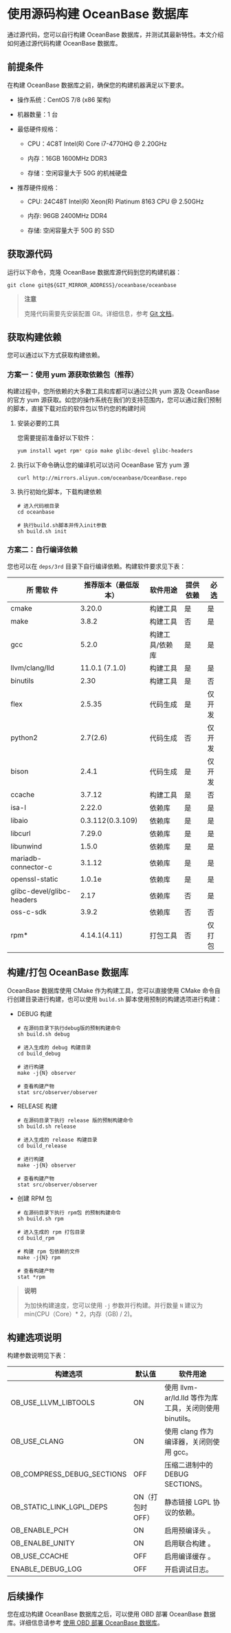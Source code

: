 # 使用源码构建 OceanBase 数据库

通过源代码，您可以自行构建 OceanBase 数据库，并测试其最新特性。本文介绍如何通过源代码构建 OceanBase 数据库。

## 前提条件

在构建 OceanBase 数据库之前，确保您的构建机器满足以下要求。

* 操作系统：CentOS 7/8 (x86 架构)

* 机器数量：1 台

* 最低硬件规格：
  
  * CPU：4C8T Intel(R) Core i7-4770HQ @ 2.20GHz
  
  * 内存：16GB 1600MHz DDR3
  
  * 存储：空闲容量大于 50G 的机械硬盘

* 推荐硬件规格：
  
  * CPU: 24C48T Intel(R) Xeon(R) Platinum 8163 CPU @ 2.50GHz
  
  * 内存:  96GB 2400MHz DDR4
  
  * 存储: 空闲容量大于 50G 的 SSD

## 获取源代码

运行以下命令，克隆 OceanBase 数据库源代码到您的构建机器：

```shell
git clone git@${GIT_MIRROR_ADDRESS}/oceanbase/oceanbase
```

> **注意**
>
> 克隆代码需要先安装配置 Git。详细信息，参考 [Git 文档](https://git-scm.com/doc)。

## 获取构建依赖

您可以通过以下方式获取构建依赖。

### 方案一：使用 yum 源获取依赖包（推荐）

构建过程中，您所依赖的大多数工具和库都可以通过公共 yum 源及 OceanBase 的官方 yum 源获取。如您的操作系统在我们的支持范围内，您可以通过我们预制的脚本，直接下载对应的软件包以节约您的构建时间

1. 安装必要的工具

   您需要提前准备好以下软件：

   ```bash
   yum install wget rpm* cpio make glibc-devel glibc-headers
   ```

2. 执行以下命令确认您的编译机可以访问 OceanBase 官方 yum 源

   ```shell
   curl http://mirrors.aliyun.com/oceanbase/OceanBase.repo
   ```

3. 执行初始化脚本，下载构建依赖

   ```shell
   # 进入代码根目录
   cd oceanbase

   # 执行build.sh脚本并传入init参数
   sh build.sh init
   ```

### 方案二：自行编译依赖

  您也可以在 `deps/3rd` 目录下自行编译依赖。构建软件要求见下表：
  
  |    **所** **需软** **件**     |  **推荐版本（最低版本）**  | **软件用途** | **提供依赖** | **必选** |
  |---------------------------|------------------|----------|----------|--------|
  | cmake                     | 3.20.0           | 构建工具     | 是        | 是      |
  | make                      | 3.8.2            | 构建工具     | 否        | 是      |
  | gcc                       | 5.2.0            | 构建工具/依赖库 | 是        | 是      |
  | llvm/clang/lld            | 11.0.1 (7.1.0)   | 构建工具     | 是        | 是      |
  | binutils                  | 2.30             | 构建工具     | 是        | 否      |
  | flex                      | 2.5.35           | 代码生成     | 是        | 仅开发    |
  | python2                   | 2.7(2.6)         | 代码生成     | 否        | 仅开发    |
  | bison                     | 2.4.1            | 代码生成     | 是        | 仅开发    |
  | ccache                    | 3.7.12           | 构建工具     | 是        | 否      |
  | isa-l                     | 2.22.0           | 依赖库      | 是        | 是      |
  | libaio                    | 0.3.112(0.3.109) | 依赖库      | 是        | 是      |
  | libcurl                   | 7.29.0           | 依赖库      | 是        | 是      |
  | libunwind                 | 1.5.0            | 依赖库      | 是        | 是      |
  | mariadb-connector-c       | 3.1.12           | 依赖库      | 是        | 是      |
  | openssl-static            | 1.0.1e           | 依赖库      | 是        | 是      |
  | glibc-devel/glibc-headers | 2.17             | 依赖库      | 否        | 是      |
  | oss-c-sdk                 | 3.9.2            | 依赖库      | 否        | 否      |
  | rpm\*                     | 4.14.1(4.11)     | 打包工具     | 否        | 仅打包    |

## 构建/打包 OceanBase 数据库

OceanBase 数据库使用 CMake 作为构建工具，您可以直接使用 CMake 命令自行创建目录进行构建，也可以使用 `build.sh` 脚本使用预制的构建选项进行构建：

* DEBUG 构建

  ```shell
  # 在源码目录下执行debug版的预制构建命令
  sh build.sh debug
  
  # 进入生成的 debug 构建目录
  cd build_debug
  
  # 进行构建
  make -j{N} observer
  
  # 查看构建产物
  stat src/observer/observer
  ```

* RELEASE 构建

  ```shell
  # 在源码目录下执行 release 版的预制构建命令
  sh build.sh release
  
  # 进入生成的 release 构建目录
  cd build_release
  
  # 进行构建
  make -j{N} observer
  
  # 查看构建产物
  stat src/observer/observer
  ```

* 创建 RPM 包

  ```shell
  # 在源码目录下执行 rpm包 的预制构建命令
  sh build.sh rpm
  
  # 进入生成的 rpm 打包目录
  cd build_rpm
  
  # 构建 rpm 包依赖的文件
  make -j{N} rpm
  
  # 查看构建产物
  stat *rpm
  ```

> **说明**
>
> 为加快构建速度，您可以使用 `-j` 参数并行构建。并行数量 `N` 建议为 min(CPU（Core）\* 2，内存（GB) / 2)。

## 构建选项说明

构建参数说明见下表：

|          **构建选项**          |  **默认值**   |                 **软件用途**                 |
|----------------------------|------------|------------------------------------------|
| OB_USE_LLVM_LIBTOOLS       | ON         | 使用 llvm-ar/ld.lld 等作为库工具，关闭则使用 binutils。 |
| OB_USE_CLANG               | ON         | 使用 clang 作为编译器，关闭则使用 gcc。                 |
| OB_COMPRESS_DEBUG_SECTIONS | OFF        | 压缩二进制中的 DEBUG SECTIONS。                  |
| OB_STATIC_LINK_LGPL_DEPS   | ON（打包时OFF） | 静态链接 LGPL 协议的依赖。                            |
| OB_ENABLE_PCH              | ON         | 启用预编译头 。                                  |
| OB_ENALBE_UNITY            | ON         | 启用联合构建 。                                  |
| OB_USE_CCACHE              | OFF        | 启用编译缓存 。                                  |
| ENABLE_DEBUG_LOG           | OFF        | 开启调试日志。                                  |

## 后续操作

您在成功构建 OceanBase 数据库之后，可以使用 OBD 部署 OceanBase 数据库。详细信息请参考 [使用 OBD 部署 OceanBase 数据库](../200.quick-start/400.use-obd-to-deploy-oceanbase-database.md)。
